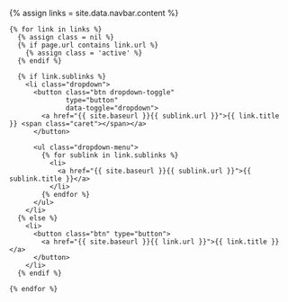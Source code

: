 <nav id="navbar" class="collapse navbar-collapse">
  <ul class="nav navbar-nav">
    {% assign links = site.data.navbar.content %}

    {% for link in links %}
      {% assign class = nil %}
      {% if page.url contains link.url %}
        {% assign class = 'active' %}
      {% endif %}

      {% if link.sublinks %}
        <li class="dropdown">
          <button class="btn dropdown-toggle"
                  type="button"
                  data-toggle="dropdown">
            <a href="{{ site.baseurl }}{{ sublink.url }}">{{ link.title }} <span class="caret"></span></a>
          </button>

          <ul class="dropdown-menu">
            {% for sublink in link.sublinks %}
              <li>
                <a href="{{ site.baseurl }}{{ sublink.url }}">{{ sublink.title }}</a>
              </li>
            {% endfor %}
          </ul>
        </li>
      {% else %}
        <li>
          <button class="btn" type="button">
            <a href="{{ site.baseurl }}{{ link.url }}">{{ link.title }}</a>
          </button>
        </li>
      {% endif %}

    {% endfor %}
  </ul>
</nav>
